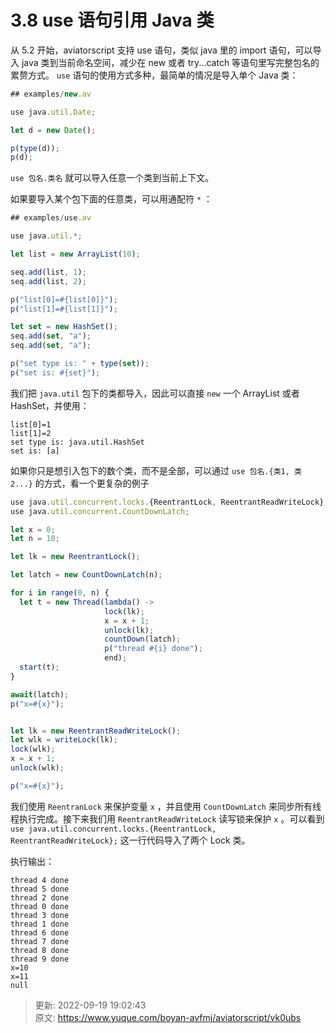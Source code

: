 # 3.8 use 语句引用 Java 类

从 5.2 开始，aviatorscript 支持 use 语句，类似 java 里的 import 语句，可以导入 java 类到当前命名空间，减少在 new 或者 try...catch 等语句里写完整包名的累赘方式。 `use` 语句的使用方式多种，最简单的情况是导入单个 Java 类：



```javascript
## examples/new.av

use java.util.Date;

let d = new Date();

p(type(d));
p(d);
```



`use 包名.类名` 就可以导入任意一个类到当前上下文。



如果要导入某个包下面的任意类，可以用通配符 `*` ：



```javascript
## examples/use.av

use java.util.*;

let list = new ArrayList(10);

seq.add(list, 1);
seq.add(list, 2);

p("list[0]=#{list[0]}");
p("list[1]=#{list[1]}");

let set = new HashSet();
seq.add(set, "a");
seq.add(set, "a");

p("set type is: " + type(set));
p("set is: #{set}");

```



我们把 `java.util` 包下的类都导入，因此可以直接 `new` 一个 ArrayList 或者 HashSet，并使用：

```plain
list[0]=1
list[1]=2
set type is: java.util.HashSet
set is: [a]
```



如果你只是想引入包下的数个类，而不是全部，可以通过 `use 包名.{类1, 类2...}` 的方式，看一个更复杂的例子



```javascript
use java.util.concurrent.locks.{ReentrantLock, ReentrantReadWriteLock};
use java.util.concurrent.CountDownLatch;

let x = 0;
let n = 10;

let lk = new ReentrantLock();

let latch = new CountDownLatch(n);

for i in range(0, n) {
  let t = new Thread(lambda() ->
                     lock(lk);
                     x = x + 1;
                     unlock(lk);
                     countDown(latch);
                     p("thread #{i} done");
                     end);
  start(t);
}

await(latch);
p("x=#{x}");


let lk = new ReentrantReadWriteLock();
let wlk = writeLock(lk);
lock(wlk);
x = x + 1;
unlock(wlk);

p("x=#{x}");
```



我们使用 `ReentranLock` 来保护变量 `x` ，并且使用 `CountDownLatch` 来同步所有线程执行完成。接下来我们用 `ReentrantReadWriteLock` 读写锁来保护 `x` 。可以看到 `use java.util.concurrent.locks.{ReentrantLock, ReentrantReadWriteLock};` 这一行代码导入了两个 Lock 类。



执行输出：



```plain
thread 4 done
thread 5 done
thread 2 done
thread 0 done
thread 3 done
thread 1 done
thread 6 done
thread 7 done
thread 8 done
thread 9 done
x=10
x=11
null

```



> 更新: 2022-09-19 19:02:43  
> 原文: <https://www.yuque.com/boyan-avfmj/aviatorscript/vk0ubs>